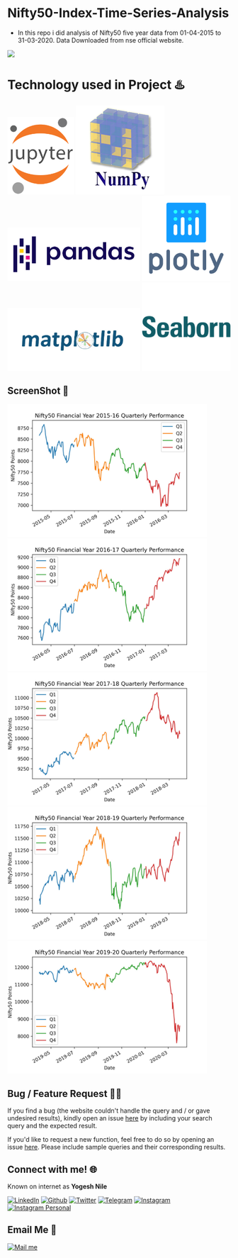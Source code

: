 # Nifty50-Index-Time-Series-Analysis
  - In this repo i did analysis of Nifty50 five year data from 01-04-2015 to 31-03-2020. Data Downloaded from nse official website.

[![](https://camo.githubusercontent.com/2fb0723ef80f8d87a51218680e209c66f213edf8/68747470733a2f2f666f7274686562616467652e636f6d2f696d616765732f6261646765732f6d6164652d776974682d707974686f6e2e737667)](https://python.org)

# Technology used in Project :hotsprings:
<img target="_blank" src="https://github.com/yogeshnile/technology/blob/master/Jupyter.png" width="150">    <img target="_blank" src="https://github.com/yogeshnile/technology/blob/master/numpy.png" width="200">     <img target="_blank" src="https://github.com/yogeshnile/technology/blob/master/pandas.png" width="300">     <img target="_blank" src="https://github.com/yogeshnile/technology/blob/master/plotly.png" width="200">     <img target="_blank" src="https://github.com/yogeshnile/technology/blob/master/matplotlib.jpg" width="300">    <img target="_blank" src="https://github.com/yogeshnile/technology/blob/master/seaborn.png" width="200">

## ScreenShot :camera_flash:
<img target="_blank" src="https://github.com/yogeshnile/Nifty50-Index-Time-Series-Analysis/blob/master/Charts/Nifty50%20Financial%20Year%202015-16%20Quarterly%20Performance.jpg" width="450">      <img target="_blank" src="https://github.com/yogeshnile/Nifty50-Index-Time-Series-Analysis/blob/master/Charts/Nifty50%20Financial%20Year%202016-17%20Quarterly%20Performance.jpg" width="450">     <img target="_blank" src="https://github.com/yogeshnile/Nifty50-Index-Time-Series-Analysis/blob/master/Charts/Nifty50%20Financial%20Year%202017-18%20Quarterly%20Performance.jpg" width="450">     <img target="_blank" src="https://github.com/yogeshnile/Nifty50-Index-Time-Series-Analysis/blob/master/Charts/Nifty50%20Financial%20Year%202018-19%20Quarterly%20Performance.jpg" width="450">     <img target="_blank" src="https://github.com/yogeshnile/Nifty50-Index-Time-Series-Analysis/blob/master/Charts/Nifty50%20Financial%20Year%202019-20%20Quarterly%20Performance.jpg" width="450">




## Bug / Feature Request :man_technologist:
If you find a bug (the website couldn't handle the query and / or gave undesired results), kindly open an issue [here](https://github.com/yogeshnile/Nifty50-Index-Time-Series-Analysis/issues/new) by including your search query and the expected result.

If you'd like to request a new function, feel free to do so by opening an issue [here](https://github.com/yogeshnile/Nifty50-Index-Time-Series-Analysis/issues/new). Please include sample queries and their corresponding results.


## Connect with me! 🌐
Known on internet as **Yogesh Nile**

[<img target="_blank" src="https://img.icons8.com/bubbles/100/000000/linkedin.png" title="LinkedIn">](https://bit.ly/2Ky3ho6)  [<img target="_blank" src="https://img.icons8.com/bubbles/100/000000/github.png" title="Github">](https://bit.ly/2yoggit) [<img target="_blank" src="https://img.icons8.com/bubbles/100/000000/twitter.png" title="Twitter">](https://bit.ly/3dbLJLC) [<img target="_blank" src="https://img.icons8.com/bubbles/100/000000/telegram-app.png" title="Telegram"/>](https://t.me/yogeshnile) [<img target="_blank" src="https://img.icons8.com/bubbles/100/000000/instagram-new.png" title="Instagram">](https://bit.ly/3b9Qeo4)  [<img target="_blank" src="https://img.icons8.com/bubbles/100/000000/instagram.png" title="Instagram Personal">](https://bit.ly/32SXHV0)

## Email Me :e-mail:

[<img target="_blank" src="https://img.icons8.com/bubbles/100/000000/secured-letter.png" title="Mail me">](mailto:yogeshnile.work4u@gmail.com)
